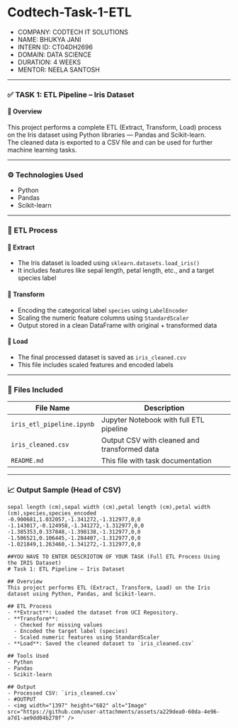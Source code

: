 # Codtech-Task-1-ETL  
- COMPANY: CODTECH IT SOLUTIONS  
- NAME: BHUKYA JANI  
- INTERN ID: CT04DH2696  
- DOMAIN: DATA SCIENCE  
- DURATION: 4 WEEKS  
- MENTOR: NEELA SANTOSH  

---

### ✅ TASK 1: ETL Pipeline – Iris Dataset

#### 📌 Overview  
This project performs a complete ETL (Extract, Transform, Load) process on the Iris dataset using Python libraries — Pandas and Scikit-learn.  
The cleaned data is exported to a CSV file and can be used for further machine learning tasks.

---

### ⚙️ Technologies Used  
- Python  
- Pandas  
- Scikit-learn  

---

### 🧠 ETL Process

#### 🔹 Extract  
- The Iris dataset is loaded using `sklearn.datasets.load_iris()`  
- It includes features like sepal length, petal length, etc., and a target species label  

#### 🔹 Transform  
- Encoding the categorical label `species` using `LabelEncoder`  
- Scaling the numeric feature columns using `StandardScaler`  
- Output stored in a clean DataFrame with original + transformed data  

#### 🔹 Load  
- The final processed dataset is saved as `iris_cleaned.csv`  
- This file includes scaled features and encoded labels  

---

### 📁 Files Included

| File Name               | Description                           |
|------------------------|---------------------------------------|
| `iris_etl_pipeline.ipynb` | Jupyter Notebook with full ETL pipeline |
| `iris_cleaned.csv`        | Output CSV with cleaned and transformed data |
| `README.md`               | This file with task documentation     |

---

### 📈 Output Sample (Head of CSV)

```csv
sepal length (cm),sepal width (cm),petal length (cm),petal width (cm),species,species_encoded
-0.900681,1.032057,-1.341272,-1.312977,0,0
-1.143017,-0.124958,-1.341272,-1.312977,0,0
-1.385353,0.337848,-1.398138,-1.312977,0,0
-1.506521,0.106445,-1.284407,-1.312977,0,0
-1.021849,1.263460,-1.341272,-1.312977,0,0

##YOU HAVE TO ENTER DESCRIOTON OF YOUR TASK (Full ETL Process Using the IRIS Dataset)
# Task 1: ETL Pipeline – Iris Dataset

## Overview
This project performs ETL (Extract, Transform, Load) on the Iris dataset using Python, Pandas, and Scikit-learn.

## ETL Process
- **Extract**: Loaded the dataset from UCI Repository.
- **Transform**:
  - Checked for missing values
  - Encoded the target label (species)
  - Scaled numeric features using StandardScaler
- **Load**: Saved the cleaned dataset to `iris_cleaned.csv`

## Tools Used
- Python
- Pandas
- Scikit-learn

## Output
- Processed CSV: `iris_cleaned.csv`
- #OUTPUT
- <img width="1397" height="682" alt="Image" src="https://github.com/user-attachments/assets/a229dea0-60da-4e96-a7d1-ae9dd04b278f" />
